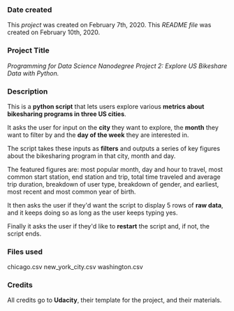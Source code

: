 ### Date created
This *project* was created on February 7th, 2020.
This *README file* was created on February 10th, 2020.

### Project Title
*Programming for Data Science Nanodegree Project 2: Explore US Bikeshare Data with Python.*

### Description
This is a **python script** that lets users explore various **metrics about bikesharing programs in three US cities**.

It asks the user for input on the **city** they want to explore, the **month** they want to filter by and the **day of the week** they are interested in.

The script takes these inputs as **filters** and outputs a series of key figures about the bikesharing program in that city, month and day.

The featured figures are: most popular month, day and hour to travel, most common start station, end station and trip, total time traveled and average trip duration, breakdown of user type, breakdown of gender, and earliest, most recent and most common year of birth.

It then asks the user if they'd want the script to display 5 rows of **raw data**, and it keeps doing so as long as the user keeps typing yes.

Finally it asks the user if they'd like to **restart** the script and, if not, the script ends.

### Files used
chicago.csv
new_york_city.csv
washington.csv

### Credits
All credits go to **Udacity**, their template for the project, and their materials.
